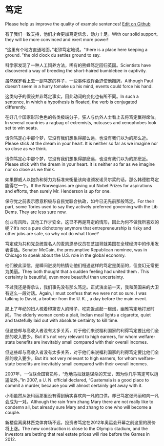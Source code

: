 # 笃定

Please help us improve the quality of example sentences! [Edit on Github](https://github.com/jiyushe/jiyu-example-sentence-source/blob/main/chinese/duding.md)

<p><span class="chinese">有了我们一致支持，他们才会更加笃定信念，动力十足。</span><span class="english">With our solid support, they will be more convinced and exert more power!</span></p>

<p><span class="chinese">“这里有个地方直通地面。”老钟笃定地说。</span><span class="english">"there is a place here keeping a ground. "the old clock du settles ground to say.</span></p>

<p><span class="chinese">科学家发现了一种人工饲养方法，稀有的熊蜂笃定回归英国。</span><span class="english">Scientists have discovered a way of breeding the short-haired bumblebee in captivity.</span></p>

<p><span class="chinese">虽然保罗看上去一副笃定的样子，一些事件或许会迫使他摊牌。</span><span class="english">Although Paul doesn't seem in a hurry tomake up his mind, events could force his hand.</span></p>

<p><span class="chinese">这类句子的假设并非笃定事实，因此动词的变化也有所不同。</span><span class="english">In such a sentence, in which a hypothesis is floated, the verb is conjugated differently.</span></p>

<p><span class="chinese">在好几个国家形形色色的各类极端分子，狂人与仇外人士看上去将笃定赢得席位。</span><span class="english">In several countries a ragbag of extremists, nutcases and xenophobes look set to win seats.</span></p>

<p><span class="chinese">请你笃定心中那个梦，它没有我们想象得那么远，也没有我们以为的那么近。</span><span class="english">Please stick at the dream in your heart. It is neither so far as we imagine nor so close as we think.</span></p>

<p><span class="chinese">请你笃定心中那个梦，它没有我们想象得那麽远，也没有我们以为的那麽近。</span><span class="english">Please stick with the dream in your heart. It is neither so far as we imagine nor so close as we think.</span></p>

<p><span class="chinese">如果挪威人以抱负和努力为标准来衡量该向谁颁发诺贝尔奖的话，那么韩德胜笃定能得它一个。</span><span class="english">If the Norwegians are giving out Nobel Prizes for aspirations and efforts, then surely Mr. Henderson is up for one.</span></p>

<p><span class="chinese">保守党之前表示愿意积极与自民党联合执政，如今已无先前那般笃定。</span><span class="english">For their part, some Tories used to say they actively preferred governing with the Lib Dems. They are less sure now.</span></p>

<p><span class="chinese">创业有风险，其他工作才安全，这已不再是笃定的情形，因此为何不做我所喜欢的呢？</span><span class="english">It’s not a pure dichotomy anymore that entrepreneurship is risky and other jobs are safe, so why not do what I love?</span></p>

<p><span class="chinese">笃定成为共和党总统提名人的麦凯恩参议员在芝加哥就美国在全球经济中的作用发表讲话。</span><span class="english">Senator McCain, the presumptive Republican nominee, was in Chicago to speak about the U.S. role in the global economy.</span></p>

<p><span class="chinese">他们彼此深信，是瞬间迸发的热情让他们相遇这样的笃定是美丽的，但变幻无常更为美丽。</span><span class="english">They both thought that a sudden feeling had united them . This certainty is beautiful, even more beautiful than uncertainty.</span></p>

<p><span class="chinese">不过我还是得承认，我们事先没有那么笃定。正式演出前一天，我和英国来的大卫有这么一段对话。</span><span class="english">Again, I must confess that we were not so sure. I was talking to David, a brother from the U. K. , a day before the main event.</span></p>

<p><span class="chinese">那上了年纪的妇人梳着印第安人的辫子，吃完饭点起一根烟，幽雅笃定地打发时间。</span><span class="english">The elderly woman comb a plait, Indian meal lights a cigarette, quiet and tastefully laid out with absolute certainty to kill time.</span></p>

<p><span class="chinese">但这些却与高收入者没有太多关系，对于他们来说福利国家的利得笃定要比他们全部的收入要少。</span><span class="english">But it's not very relevant to high earners, for whom welfare-state benefits are inevitably small compared with their overall incomes.</span></p>

<p><span class="chinese">但这些却与高收入者没有太多关系，对于他们来说福利国家的利得笃定要比他们全部的收入要少。</span><span class="english">But it’s not very relevant to high earners, for whom welfare-state benefits are inevitably small compared with their overall incomes.</span></p>

<p><span class="chinese">2007年，一位联合国官员称，“危地马拉就是谋杀的天堂，因为你几乎笃定可以逍遥法外。”</span><span class="english">In 2007, a U. N. official declared, “Guatemala is a good place to commit a murder, because you will almost certainly get away with it.</span></p>

<p><span class="chinese">小雨虽然从张玛丽那里没有得到确实喜欢向一凡的口供，却已笃定张玛丽和向一凡会成为一对。</span><span class="english">Although the rain from zhang Mary there are not really like to condemn all, but already sure Mary and zhang to one who will become a couple.</span></p>

<p><span class="chinese">新楼盘离奥林匹克体育场不远，投资者笃定在2012年奥运会开幕之前这里的房价将上涨。</span><span class="english">The new construction is close to the Olympic stadium, and the investors are betting that real estate prices will rise before the Games in 2012.</span></p>

